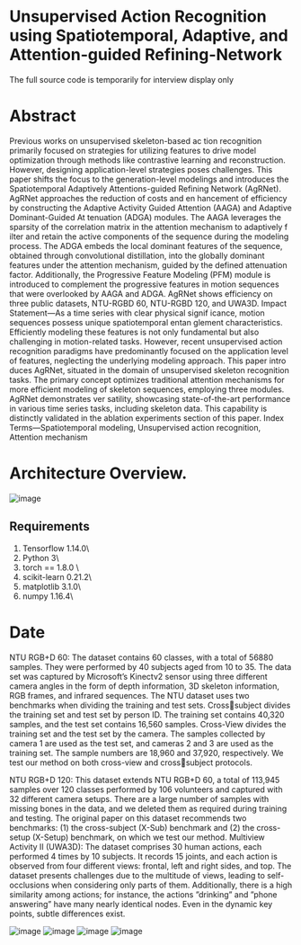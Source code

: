 # Unsupervised Action Recognition using Spatiotemporal, Adaptive, and Attention-guided Refining-Network
The full source code is temporarily for interview display only

# Abstract
Previous works on unsupervised skeleton-based ac
tion recognition primarily focused on strategies for utilizing
 features to drive model optimization through methods like
 contrastive learning and reconstruction. However, designing
 application-level strategies poses challenges. This paper shifts
 the focus to the generation-level modelings and introduces the
 Spatiotemporal Adaptively Attentions-guided Refining Network
 (AgRNet). AgRNet approaches the reduction of costs and en
hancement of efficiency by constructing the Adaptive Activity
Guided Attention (AAGA) and Adaptive Dominant-Guided At
tenuation (ADGA) modules. The AAGA leverages the sparsity of
 the correlation matrix in the attention mechanism to adaptively
 f
 ilter and retain the active components of the sequence during the
 modeling process. The ADGA embeds the local dominant features
 of the sequence, obtained through convolutional distillation, into
 the globally dominant features under the attention mechanism,
 guided by the defined attenuation factor. Additionally, the
 Progressive Feature Modeling (PFM) module is introduced to
 complement the progressive features in motion sequences that
 were overlooked by AAGA and ADGA. AgRNet shows efficiency
 on three public datasets, NTU-RGBD 60, NTU-RGBD 120, and
 UWA3D.
 Impact Statement—As a time series with clear physical signif
icance, motion sequences possess unique spatiotemporal entan
glement characteristics. Efficiently modeling these features is not
 only fundamental but also challenging in motion-related tasks.
 However, recent unsupervised action recognition paradigms have
 predominantly focused on the application level of features,
 neglecting the underlying modeling approach. This paper intro
duces AgRNet, situated in the domain of unsupervised skeleton
 recognition tasks. The primary concept optimizes traditional
 attention mechanisms for more efficient modeling of skeleton
 sequences, employing three modules. AgRNet demonstrates ver
satility, showcasing state-of-the-art performance in various time
series tasks, including skeleton data. This capability is distinctly
 validated in the ablation experiments section of this paper.
 Index Terms—Spatiotemporal modeling, Unsupervised action
 recognition, Attention mechanism
 
 # Architecture Overview.
 ![image](https://github.com/user-attachments/assets/2228e747-9829-452a-9922-7ad53b24e01a)
 
## Requirements
1. Tensorflow 1.14.0\
2. Python 3\ 
3. torch == 1.8.0 \
4. scikit-learn 0.21.2\
5. matplotlib 3.1.0\
6. numpy 1.16.4\

# Date
NTU RGB+D 60: The dataset contains 60 classes, with a
total of 56880 samples. They were performed by 40 subjects
aged from 10 to 35. The data set was captured by Microsoft’s
Kinectv2 sensor using three different camera angles in the
form of depth information, 3D skeleton information, RGB
frames, and infrared sequences. The NTU dataset uses two
benchmarks when dividing the training and test sets. Crosssubject divides the training set and test set by person ID. The
training set contains 40,320 samples, and the test set contains
16,560 samples. Cross-View divides the training set and the
test set by the camera. The samples collected by camera 1
are used as the test set, and cameras 2 and 3 are used as
the training set. The sample numbers are 18,960 and 37,920,
respectively. We test our method on both cross-view and crosssubject protocols.

NTU RGB+D 120: This dataset extends NTU RGB+D 60,
a total of 113,945 samples over 120 classes performed by
106 volunteers and captured with 32 different camera setups.
There are a large number of samples with missing bones in
the data, and we deleted them as required during training and
testing. The original paper on this dataset recommends two
benchmarks: (1) the cross-subject (X-Sub) benchmark and (2)
the cross-setup (X-Setup) benchmark, on which we test our
method.
Multiview Activity II (UWA3D): The dataset comprises
30 human actions, each performed 4 times by 10 subjects.
It records 15 joints, and each action is observed from four
different views: frontal, left and right sides, and top. The
dataset presents challenges due to the multitude of views,
leading to self-occlusions when considering only parts of them.
Additionally, there is a high similarity among actions; for
instance, the actions ”drinking” and ”phone answering” have
many nearly identical nodes. Even in the dynamic key points,
subtle differences exist.



![image](https://github.com/zhangchengyumiao/IEEE-Transactions/assets/125729198/19ef00f0-00f6-4273-87a2-1fbd82fc421e)
![image](https://github.com/zhangchengyumiao/IEEE-Transactions/assets/125729198/1c3c9919-b8d4-4a9d-a3da-5d97f2975362)
![image](https://github.com/zhangchengyumiao/IEEE-Transactions/assets/125729198/a1301d87-8c8b-4ef2-9af2-8ca7e2f9cd08)
![image](https://github.com/zhangchengyumiao/IEEE-Transactions/assets/125729198/a86c0cc1-3981-4de0-9bfa-c610b82be5b7)
